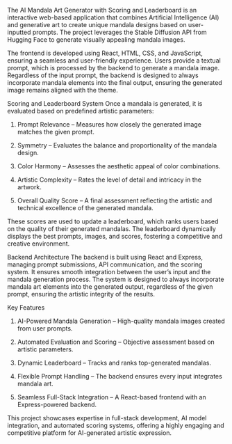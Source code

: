 The AI Mandala Art Generator with Scoring and Leaderboard is an interactive web-based application that combines Artificial Intelligence (AI) and generative art to create unique mandala designs based on user-inputted prompts. The project leverages the Stable Diffusion API from Hugging Face to generate visually appealing mandala images.

The frontend is developed using React, HTML, CSS, and JavaScript, ensuring a seamless and user-friendly experience. Users provide a textual prompt, which is processed by the backend to generate a mandala image. Regardless of the input prompt, the backend is designed to always incorporate mandala elements into the final output, ensuring the generated image remains aligned with the theme.

Scoring and Leaderboard System
Once a mandala is generated, it is evaluated based on predefined artistic parameters:

1.	Prompt Relevance – Measures how closely the generated image matches the given prompt.

2.	Symmetry – Evaluates the balance and proportionality of the mandala design.

3.	Color Harmony – Assesses the aesthetic appeal of color combinations.

4.	Artistic Complexity – Rates the level of detail and intricacy in the artwork.

5.	Overall Quality Score – A final assessment reflecting the artistic and technical excellence of the generated mandala.

These scores are used to update a leaderboard, which ranks users based on the quality of their generated mandalas. The leaderboard dynamically displays the best prompts, images, and scores, fostering a competitive and creative environment.

Backend Architecture
The backend is built using React and Express, managing prompt submissions, API communication, and the scoring system. It ensures smooth integration between the user’s input and the mandala generation process. The system is designed to always incorporate mandala art elements into the generated output, regardless of the given prompt, ensuring the artistic integrity of the results.

Key Features
1.	AI-Powered Mandala Generation – High-quality mandala images created from user prompts.

2.	Automated Evaluation and Scoring – Objective assessment based on artistic parameters.

3.	Dynamic Leaderboard – Tracks and ranks top-generated mandalas.

4.	Flexible Prompt Handling – The backend ensures every input integrates mandala art.

5.	Seamless Full-Stack Integration – A React-based frontend with an Express-powered backend.

This project showcases expertise in full-stack development, AI model integration, and automated scoring systems, offering a highly engaging and competitive platform for AI-generated artistic expression.
